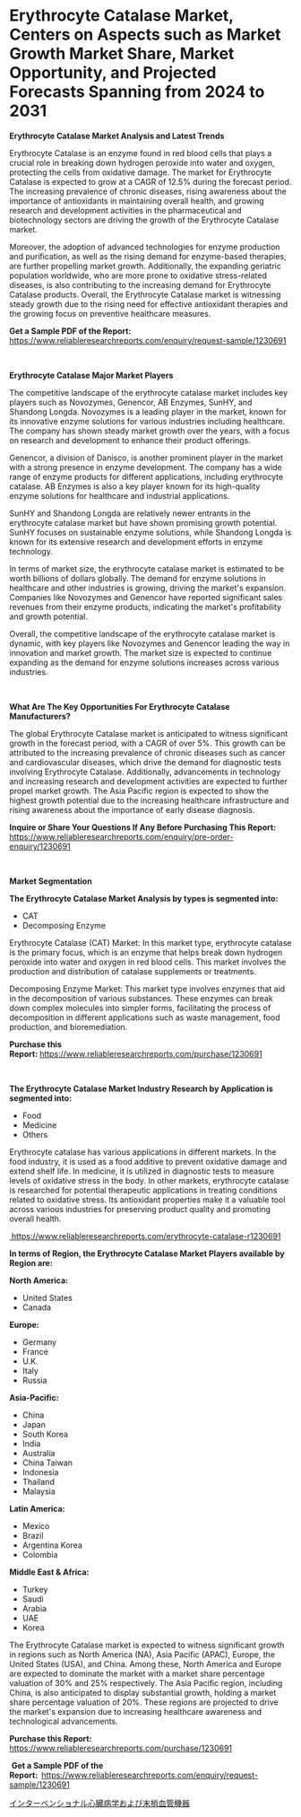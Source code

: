 <p><h1>Erythrocyte Catalase Market, Centers on Aspects such as Market Growth Market Share, Market Opportunity, and Projected Forecasts Spanning from 2024 to 2031</h1></p><p><strong>Erythrocyte Catalase Market Analysis and Latest Trends</strong></p>
<p><p>Erythrocyte Catalase is an enzyme found in red blood cells that plays a crucial role in breaking down hydrogen peroxide into water and oxygen, protecting the cells from oxidative damage. The market for Erythrocyte Catalase is expected to grow at a CAGR of 12.5% during the forecast period. The increasing prevalence of chronic diseases, rising awareness about the importance of antioxidants in maintaining overall health, and growing research and development activities in the pharmaceutical and biotechnology sectors are driving the growth of the Erythrocyte Catalase market.</p><p>Moreover, the adoption of advanced technologies for enzyme production and purification, as well as the rising demand for enzyme-based therapies, are further propelling market growth. Additionally, the expanding geriatric population worldwide, who are more prone to oxidative stress-related diseases, is also contributing to the increasing demand for Erythrocyte Catalase products. Overall, the Erythrocyte Catalase market is witnessing steady growth due to the rising need for effective antioxidant therapies and the growing focus on preventive healthcare measures.</p></p>
<p><strong>Get a Sample PDF of the Report:&nbsp;</strong> <a href="https://www.reliableresearchreports.com/enquiry/request-sample/1230691">https://www.reliableresearchreports.com/enquiry/request-sample/1230691</a></p>
<p>&nbsp;</p>
<p><strong>Erythrocyte Catalase Major Market Players</strong></p>
<p><p>The competitive landscape of the erythrocyte catalase market includes key players such as Novozymes, Genencor, AB Enzymes, SunHY, and Shandong Longda. Novozymes is a leading player in the market, known for its innovative enzyme solutions for various industries including healthcare. The company has shown steady market growth over the years, with a focus on research and development to enhance their product offerings.</p><p>Genencor, a division of Danisco, is another prominent player in the market with a strong presence in enzyme development. The company has a wide range of enzyme products for different applications, including erythrocyte catalase. AB Enzymes is also a key player known for its high-quality enzyme solutions for healthcare and industrial applications.</p><p>SunHY and Shandong Longda are relatively newer entrants in the erythrocyte catalase market but have shown promising growth potential. SunHY focuses on sustainable enzyme solutions, while Shandong Longda is known for its extensive research and development efforts in enzyme technology.</p><p>In terms of market size, the erythrocyte catalase market is estimated to be worth billions of dollars globally. The demand for enzyme solutions in healthcare and other industries is growing, driving the market's expansion. Companies like Novozymes and Genencor have reported significant sales revenues from their enzyme products, indicating the market's profitability and growth potential.</p><p>Overall, the competitive landscape of the erythrocyte catalase market is dynamic, with key players like Novozymes and Genencor leading the way in innovation and market growth. The market size is expected to continue expanding as the demand for enzyme solutions increases across various industries.</p></p>
<p>&nbsp;</p>
<p><strong>What Are The Key Opportunities For Erythrocyte Catalase Manufacturers?</strong></p>
<p><p>The global Erythrocyte Catalase market is anticipated to witness significant growth in the forecast period, with a CAGR of over 5%. This growth can be attributed to the increasing prevalence of chronic diseases such as cancer and cardiovascular diseases, which drive the demand for diagnostic tests involving Erythrocyte Catalase. Additionally, advancements in technology and increasing research and development activities are expected to further propel market growth. The Asia Pacific region is expected to show the highest growth potential due to the increasing healthcare infrastructure and rising awareness about the importance of early disease diagnosis.</p></p>
<p><strong>Inquire or Share Your Questions If Any Before Purchasing This Report:</strong> <a href="https://www.reliableresearchreports.com/enquiry/pre-order-enquiry/1230691">https://www.reliableresearchreports.com/enquiry/pre-order-enquiry/1230691</a></p>
<p>&nbsp;</p>
<p><strong>Market Segmentation</strong></p>
<p><strong>The Erythrocyte Catalase Market Analysis by types is segmented into:</strong></p>
<p><ul><li>CAT</li><li>Decomposing Enzyme</li></ul></p>
<p><p>Erythrocyte Catalase (CAT) Market: In this market type, erythrocyte catalase is the primary focus, which is an enzyme that helps break down hydrogen peroxide into water and oxygen in red blood cells. This market involves the production and distribution of catalase supplements or treatments.</p><p>Decomposing Enzyme Market: This market type involves enzymes that aid in the decomposition of various substances. These enzymes can break down complex molecules into simpler forms, facilitating the process of decomposition in different applications such as waste management, food production, and bioremediation.</p></p>
<p><strong>Purchase this Report:&nbsp;</strong><a href="https://www.reliableresearchreports.com/purchase/1230691">https://www.reliableresearchreports.com/purchase/1230691</a></p>
<p>&nbsp;</p>
<p><strong>The Erythrocyte Catalase Market Industry Research by Application is segmented into:</strong></p>
<p><ul><li>Food</li><li>Medicine</li><li>Others</li></ul></p>
<p><p>Erythrocyte catalase has various applications in different markets. In the food industry, it is used as a food additive to prevent oxidative damage and extend shelf life. In medicine, it is utilized in diagnostic tests to measure levels of oxidative stress in the body. In other markets, erythrocyte catalase is researched for potential therapeutic applications in treating conditions related to oxidative stress. Its antioxidant properties make it a valuable tool across various industries for preserving product quality and promoting overall health.</p></p>
<p><a href="https://www.reliableresearchreports.com/erythrocyte-catalase-r1230691">&nbsp;https://www.reliableresearchreports.com/erythrocyte-catalase-r1230691</a></p>
<p><strong>In terms of Region, the Erythrocyte Catalase Market Players available by Region are:</strong></p>
<p>
    <p> <strong> North America: </strong>
        <ul>
            <li>United States</li>
            <li>Canada</li>
        </ul>
        </p> 
    <p> <strong> Europe: </strong>
        <ul>
            <li>Germany</li>
            <li>France</li>
            <li>U.K.</li>
            <li>Italy</li>
            <li>Russia</li>
        </ul>
        </p> 
    <p> <strong> Asia-Pacific: </strong>
        <ul>
            <li>China</li>
            <li>Japan</li>
            <li>South Korea</li>
            <li>India</li>
            <li>Australia</li>
            <li>China Taiwan</li>
            <li>Indonesia</li>
            <li>Thailand</li>
            <li>Malaysia</li>
        </ul>
        </p> 
    <p> <strong> Latin America: </strong>
        <ul>
            <li>Mexico</li>
            <li>Brazil</li>
            <li>Argentina Korea</li>
            <li>Colombia</li>
        </ul>
        </p> 
    <p> <strong> Middle East & Africa: </strong>
        <ul>
            <li>Turkey</li>
            <li>Saudi</li>
            <li>Arabia</li>
            <li>UAE</li>
            <li>Korea</li>
        </ul>
    </p>
    </p>
<p><p>The Erythrocyte Catalase market is expected to witness significant growth in regions such as North America (NA), Asia Pacific (APAC), Europe, the United States (USA), and China. Among these, North America and Europe are expected to dominate the market with a market share percentage valuation of 30% and 25% respectively. The Asia Pacific region, including China, is also anticipated to display substantial growth, holding a market share percentage valuation of 20%. These regions are projected to drive the market's expansion due to increasing healthcare awareness and technological advancements.</p></p>
<p><strong>Purchase this Report: </strong><a href="https://www.reliableresearchreports.com/purchase/1230691">https://www.reliableresearchreports.com/purchase/1230691</a></p>
<p>&nbsp;<strong>Get a Sample PDF of the Report:&nbsp;&nbsp;</strong><a href="https://www.reliableresearchreports.com/enquiry/request-sample/1230691">https://www.reliableresearchreports.com/enquiry/request-sample/1230691</a></p>
<p><strong></strong></p>
<p><p><a href="https://github.com/mohamedbakry57/Market-Research-Report-List-3/blob/main/407898358731.md">インターベンショナル心臓病学および末梢血管機器</a></p></p>